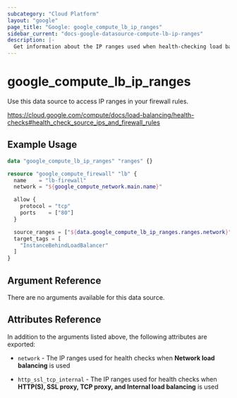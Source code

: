 ```yaml
---
subcategory: "Cloud Platform"
layout: "google"
page_title: "Google: google_compute_lb_ip_ranges"
sidebar_current: "docs-google-datasource-compute-lb-ip-ranges"
description: |-
  Get information about the IP ranges used when health-checking load balancers.
---
```


# google_compute_lb_ip_ranges

Use this data source to access IP ranges in your firewall rules.

https://cloud.google.com/compute/docs/load-balancing/health-checks#health_check_source_ips_and_firewall_rules

## Example Usage

```tf
data "google_compute_lb_ip_ranges" "ranges" {}

resource "google_compute_firewall" "lb" {
  name    = "lb-firewall"
  network = "${google_compute_network.main.name}"

  allow {
    protocol = "tcp"
    ports    = ["80"]
  }

  source_ranges = ["${data.google_compute_lb_ip_ranges.ranges.network}"]
  target_tags = [
    "InstanceBehindLoadBalancer"
  ]
}
```

## Argument Reference

There are no arguments available for this data source.

## Attributes Reference

In addition to the arguments listed above, the following attributes are exported:

* `network` - The IP ranges used for health checks when **Network load balancing** is used

* `http_ssl_tcp_internal` - The IP ranges used for health checks when **HTTP(S), SSL proxy, TCP proxy, and Internal load balancing** is used
